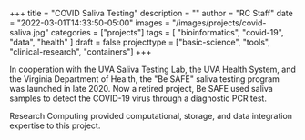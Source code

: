 +++
title = "COVID Saliva Testing"
description = ""
author = "RC Staff"
date = "2022-03-01T14:33:50-05:00"
images = "/images/projects/covid-saliva.jpg"
categories = ["projects"]
tags = [
  "bioinformatics",
  "covid-19",
  "data",
  "health"
]
draft = false
projecttype = ["basic-science", "tools", "clinical-research", "containers"]
+++

In cooperation with the UVA Saliva Testing Lab, the UVA Health System, and the Virginia Department of Health, the "Be SAFE" saliva
testing program was launched in late 2020. Now a retired project, Be SAFE used saliva samples to detect the COVID-19 virus through a diagnostic PCR test.

Research Computing provided computational, storage, and data integration expertise to this project.
